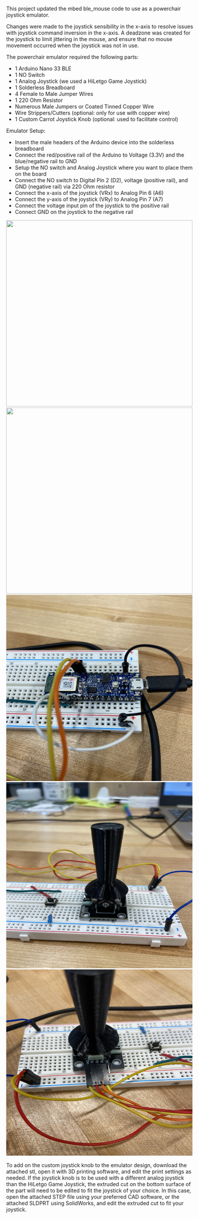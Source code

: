 This project updated the mbed ble_mouse code to use as a powerchair joystick emulator. 

Changes were made to the joystick sensibility in the x-axis to resolve issues with joystick command inversion in the x-axis.
A deadzone was created for the joystick to limit jittering in the mouse, and ensure that no mouse movement occurred when the joystick was not in use. 

The powerchair emulator required the following parts: 
  - 1 Arduino Nano 33 BLE
  - 1 NO Switch 
  - 1 Analog Joystick (we used a HiLetgo Game Joystick)
  - 1 Solderless Breadboard
  - 4 Female to Male Jumper Wires
  - 1 220 Ohm Resistor
  - Numerous Male Jumpers or Coated Tinned Copper Wire 
  - Wire Strippers/Cutters (optional: only for use with copper wire)
  - 1 Custom Carrot Joystick Knob (optional: used to facilitate control)

Emulator Setup: 
  - Insert the male headers of the Arduino device into the solderless breadboard
  - Connect the red/positive rail of the Arduino to Voltage (3.3V) and the blue/negative rail to GND
  - Setup the NO switch and Analog Joystick where you want to place them on the board 
  - Connect the NO switch to Digital Pin 2 (D2), voltage (positive rail), and GND (negative rail) via 220 Ohm resistor 
  - Connect the x-axis of the joystick (VRx) to Analog Pin 6 (A6) 
  - Connect the y-axis of the joystick (VRy) to Analog Pin 7 (A7)
  - Connect the voltage input pin of the joystick to the positive rail
  - Connect GND on the joystick to the negative rail 

<img src="/PJE_Img/Powerchair_Joystick_Emulator_Full_View.jpg" width = 500 height = 500/>

<img src="/PJE_Img/Nano_Top_View.jpg" width = 500 height = 500/>

<img src="PJE_Img/Nano_Side_View.jpg" width = 500 height = 500/>

<img src="PJE_Img/Joystick_Front_View.jpg" width = 500 height = 500/>

<img src="PJE_Img/Joystick_Back_View.jpg" width = 500 height = 500/>

To add on the custom joystick knob to the emulator design, download the attached stl, open it with 3D printing software, and edit the print settings as needed. 
If the joystick knob is to be used with a different analog joystick than the HiLetgo Game Joystick, the extruded cut on the bottom surface of the part will need to be edited to fit the joystick of your choice.
In this case, open the attached STEP file using your preferred CAD software, or the attached SLDPRT using SolidWorks, and edit the extruded cut to fit your joystick.
